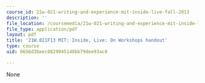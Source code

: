 ```yaml
---
course_id: 21w-021-writing-and-experience-mit-inside-live-fall-2013
description: ''
file_location: /coursemedia/21w-021-writing-and-experience-mit-inside-live-fall-2013/0656d3beec0829945148bb79dee93ac8_MIT21W_021F13_Workshops.pdf
file_type: application/pdf
layout: pdf
title: '21W.021F13 MIT: Inside, Live: On Workshops handout'
type: course
uid: 0656d3beec0829945148bb79dee93ac8

---
```

None